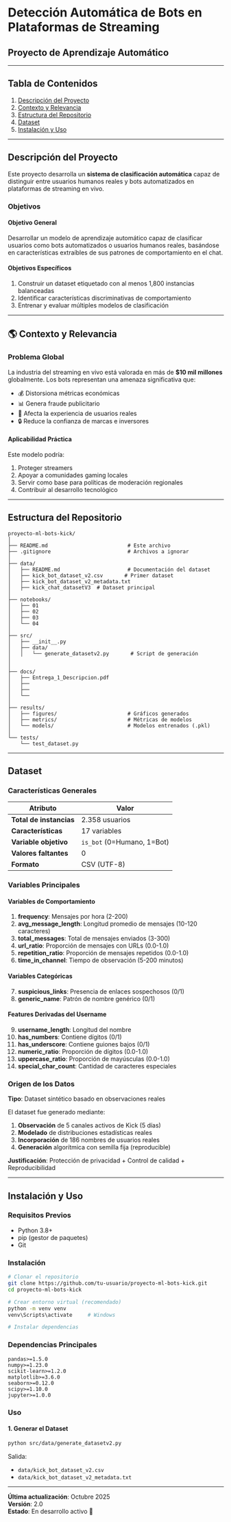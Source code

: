#  Detección Automática de Bots en Plataformas de Streaming

## Proyecto de Aprendizaje Automático
---

##  Tabla de Contenidos

1. [Descripción del Proyecto](#-descripción-del-proyecto)
2. [Contexto y Relevancia](#-contexto-y-relevancia)
3. [Estructura del Repositorio](#-estructura-del-repositorio)
4. [Dataset](#-dataset)
5. [Instalación y Uso](#-instalación-y-uso)


---

##  Descripción del Proyecto

Este proyecto desarrolla un **sistema de clasificación automática** capaz de distinguir entre usuarios humanos reales y bots automatizados en plataformas de streaming en vivo.

### Objetivos

#### Objetivo General
Desarrollar un modelo de aprendizaje automático capaz de clasificar usuarios como bots automatizados o usuarios humanos reales, basándose en características extraíbles de sus patrones de comportamiento en el chat.

#### Objetivos Específicos
1. Construir un dataset etiquetado con al menos 1,800 instancias balanceadas
2. Identificar características discriminativas de comportamiento
3. Entrenar y evaluar múltiples modelos de clasificación


---

## 🌎 Contexto y Relevancia

### Problema Global
La industria del streaming en vivo está valorada en más de **$10 mil millones** globalmente. Los bots representan una amenaza significativa que:
- 💰 Distorsiona métricas económicas
- 📊 Genera fraude publicitario  
- 👥 Afecta la experiencia de usuarios reales
- 🔒 Reduce la confianza de marcas e inversores



####  Aplicabilidad Práctica
Este modelo podría:
1. Proteger streamers 
2. Apoyar a comunidades gaming locales 
3. Servir como base para políticas de moderación regionales
4. Contribuir al desarrollo tecnológico 

---

##  Estructura del Repositorio

```
proyecto-ml-bots-kick/
│
├── README.md                          # Este archivo
├── .gitignore                         # Archivos a ignorar
│
├── data/
│   ├── README.md                      # Documentación del dataset
│   ├── kick_bot_dataset_v2.csv       # Primer dataset
│   ├── kick_bot_dataset_v2_metadata.txt
│   ├── kick_chat_datasetV3  # Dataset principal
│
├── notebooks/
│   ├── 01
│   ├── 02
│   ├── 03
│   └── 04
│
├── src/
│   ├── __init__.py
│   ├── data/
│   │   └── generate_datasetv2.py       # Script de generación
│   
│
├── docs/
│   ├── Entrega_1_Descripcion.pdf
│   ├──
│   ├──
│   └── 
│
├── results/
│   ├── figures/                       # Gráficos generados
│   ├── metrics/                       # Métricas de modelos
│   └── models/                        # Modelos entrenados (.pkl)
│
└── tests/
    └── test_dataset.py
```

---

##  Dataset

### Características Generales

| Atributo | Valor |
|----------|-------|
| **Total de instancias** | 2.358 usuarios |
| **Características** | 17 variables |
| **Variable objetivo** | `is_bot` (0=Humano, 1=Bot) |
| **Valores faltantes** | 0 |
| **Formato** | CSV (UTF-8) |

### Variables Principales

#### Variables de Comportamiento
1. **frequency**: Mensajes por hora (2-200)
2. **avg_message_length**: Longitud promedio de mensajes (10-120 caracteres)
3. **total_messages**: Total de mensajes enviados (3-300)
4. **url_ratio**: Proporción de mensajes con URLs (0.0-1.0)
5. **repetition_ratio**: Proporción de mensajes repetidos (0.0-1.0)
6. **time_in_channel**: Tiempo de observación (5-200 minutos)

#### Variables Categóricas
7. **suspicious_links**: Presencia de enlaces sospechosos (0/1)
8. **generic_name**: Patrón de nombre genérico (0/1)

#### Features Derivadas del Username
9. **username_length**: Longitud del nombre
10. **has_numbers**: Contiene dígitos (0/1)
11. **has_underscore**: Contiene guiones bajos (0/1)
12. **numeric_ratio**: Proporción de dígitos (0.0-1.0)
13. **uppercase_ratio**: Proporción de mayúsculas (0.0-1.0)
14. **special_char_count**: Cantidad de caracteres especiales



### Origen de los Datos

**Tipo**: Dataset sintético basado en observaciones reales

El dataset fue generado mediante:
1. **Observación** de 5 canales activos de Kick (5 días)
2. **Modelado** de distribuciones estadísticas reales
3. **Incorporación** de 186 nombres de usuarios reales
4. **Generación** algorítmica con semilla fija (reproducible)

**Justificación**: Protección de privacidad + Control de calidad + Reproducibilidad

---

##  Instalación y Uso

### Requisitos Previos

- Python 3.8+
- pip (gestor de paquetes)
- Git

### Instalación

```bash
# Clonar el repositorio
git clone https://github.com/tu-usuario/proyecto-ml-bots-kick.git
cd proyecto-ml-bots-kick

# Crear entorno virtual (recomendado)
python -m venv venv
venv\Scripts\activate     # Windows

# Instalar dependencias

```

### Dependencias Principales

```
pandas>=1.5.0
numpy>=1.23.0
scikit-learn>=1.2.0
matplotlib>=3.6.0
seaborn>=0.12.0
scipy>=1.10.0
jupyter>=1.0.0
```

### Uso

#### 1. Generar el Dataset

```bash
python src/data/generate_datasetv2.py
```

Salida:
- `data/kick_bot_dataset_v2.csv`
- `data/kick_bot_dataset_v2_metadata.txt`


---

**Última actualización**: Octubre 2025  
**Versión**: 2.0  
**Estado**: En desarrollo activo 🚀
